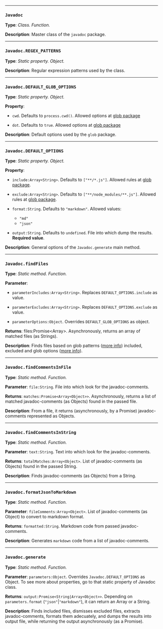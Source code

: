 -----------------

### `Javadoc`


**Type**:  *Class. Function.*


**Description**:  Master class of the `javadoc` package.



-------------------

### `Javadoc.REGEX_PATTERNS`


**Type**:  *Static property. Object.*


**Description**:  Regular expression patterns used by the class.



-------------------------

### `Javadoc.DEFAULT_GLOB_OPTIONS`


**Type**:  *Static property. Object.*


**Property**:  


 - `cwd`. Defaults to `process.cwd()`. Allowed options at [glob package](https://www.npmjs.com/package/glob#options)


 - `dot`. Defaults to `true`. Allowed options at [glob package](https://www.npmjs.com/package/glob#options)


**Description**:  Default options used by the `glob` package.



---------------------------

### `Javadoc.DEFAULT_OPTIONS`


**Type**:  *Static property. Object.*


**Property**:  


 - `include:Array<String>`. Defaults to `["**/*.js"]`. Allowed rules at [glob package](https://www.npmjs.com/package/glob).


 - `exclude:Array<String>`. Defaults to `["**/node_modules/**.js"]`. Allowed rules at [glob package](https://www.npmjs.com/package/glob).


 - `format:String`. Defaults to `"markdown"`. Allowed values:
    - `"md"`
    - `"json"`


 - `output:String`. Defaults to `undefined`. File into which dump the results. **Required value**.


**Description**:  General options of the `Javadoc.generate` main method.



------------------------

### `Javadoc.findFiles`


**Type**:  *Static method. Function.*


**Parameter**:  


 - `parameterIncludes:Array<String>`. Replaces `DEFAULT_OPTIONS.include` as value.


 - `parameterExcludes:Array<String>`. Replaces `DEFAULT_OPTIONS.exclude` as value.


 - `parameterOptions:Object`. Overrides `DEFAULT_GLOB_OPTIONS` as object.


**Returns**:  files:Promise<Array<String>>. Asynchronously, returns an array of matched files (as Strings).


**Description**:  Finds files based on glob patterns ([more info](https://www.npmjs.com/package/glob#usage)) included, excluded and glob options ([more info](https://www.npmjs.com/package/glob#options)).



-------------------------------

### `Javadoc.findCommentsInFile`


**Type**:  *Static method. Function.*


**Parameter**:  `file:String`. File into which look for the javadoc-comments.


**Returns**:  `matches:Promise<Array<Object>>`. Asynchronously, returns a list of matched javadoc-comments (as Objects) found in the passed file.


**Description**:  From a file, it returns (asynchronously, by a Promise) javadoc-comments represented as Objects.



--------------------------------

### `Javadoc.findCommentsInString`


**Type**:  *Static method. Function.*


**Parameter**:  `text:String`. Text into which look for the javadoc-comments.


**Returns**:  `totalMatches:Array<Object>`. List of javadoc-comments (as Objects) found in the passed String.


**Description**:  Finds javadoc-comments (as Objects) from a String.



-----------------------------------

### `Javadoc.formatJsonToMarkdown`


**Type**:  *Static method. Function.*


**Parameter**:  `fileComments:Array<Object>`. List of javadoc-comments (as Object) to convert to markdown format.


**Returns**:  `formatted:String`. Markdown code from passed javadoc-comments.


**Description**:  Generates `markdown` code from a list of javadoc-comments.



-----------------------------------

### `Javadoc.generate`


**Type**:  *Static method. Function.*


**Parameter**:  `parameters:Object`. Overrides `Javadoc.DEFAULT_OPTIONS` as Object. To see more about properties, go to that static property of Javadoc class.


**Returns**:  `output:Promise<String|Array<Object>>`. Depending on `parameters.format` (`"json"`|`"markdown"`), it can return an Array or a String.


**Description**:  Finds included files, dismisses excluded files, extracts javadoc-comments, formats them adecuately, and dumps the results into output file, while returning the output asynchronously (as a Promise).


